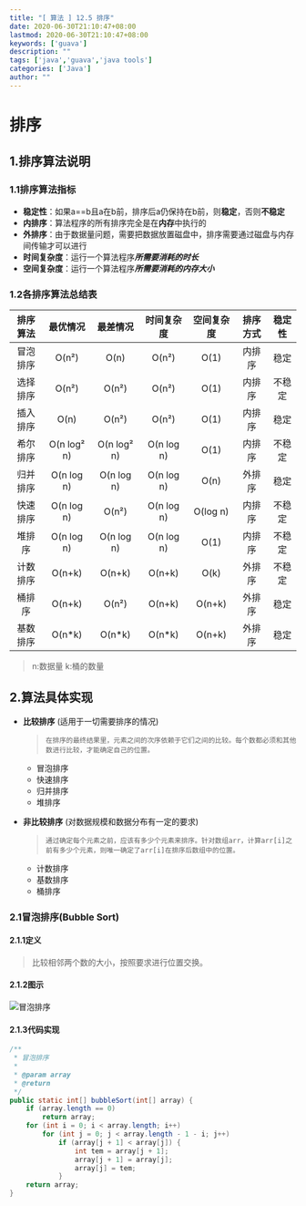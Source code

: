 ```yaml
---
title: "[ 算法 ] 12.5 排序"
date: 2020-06-30T21:10:47+08:00
lastmod: 2020-06-30T21:10:47+08:00
keywords: ['guava']
description: ""
tags: ['java','guava','java tools']
categories: ['Java']
author: ""
---
```

# 排序
## 1.排序算法说明
### 1.1排序算法指标
+ **稳定性**：如果a==b且a在b前，排序后a仍保持在b前，则**稳定**，否则**不稳定**
+ **内排序**：算法程序的所有排序完全是在**内存**中执行的
+ **外排序**：由于数据量问题，需要把数据放置磁盘中，排序需要通过磁盘与内存间传输才可以进行
+ **时间复杂度**：运行一个算法程序***所需要消耗的时长***
+ **空间复杂度**：运行一个算法程序***所需要消耗的内存大小***

### 1.2各排序算法总结表

|排序算法|最优情况|最差情况|时间复杂度|空间复杂度|排序方式|稳定性|
|:--:|:--:|:--:|:--:|:--:|:--:|:--:|
|冒泡排序|O(n²)|O(n)|O(n²)|O(1)|内排序|稳定|
|选择排序|O(n²)|O(n²)|O(n²)|O(1)|内排序|不稳定|
|插入排序|O(n)|O(n²)|O(n²)|O(1)|内排序|稳定|
|希尔排序|O(n log² n)|O(n log² n)|O(n log n)|O(1)|内排序|不稳定|
|归并排序|O(n log n)|O(n log n)|O(n log n)|O(n)|外排序|稳定|
|快速排序|O(n log n)|O(n²)|O(n log n)|O(log n)|内排序|不稳定|
|堆排序|O(n log n)|O(n log n)|O(n log n)|O(1)|内排序|不稳定|
|计数排序|O(n+k)|O(n+k)|O(n+k)|O(k)|外排序|不稳定|
|桶排序|O(n+k)|O(n²)|O(n+k)|O(n+k)|外排序|稳定|
|基数排序|O(n*k)|O(n*k)|O(n*k)|O(n+k)|外排序|稳定|

> n:数据量
> k:桶的数量

## 2.算法具体实现
+ **比较排序** (适用于一切需要排序的情况)

    > `在排序的最终结果里，元素之间的次序依赖于它们之间的比较。每个数都必须和其他数进行比较，才能确定自己的位置。`

    - 冒泡排序
    + 快速排序
    + 归并排序
    + 堆排序
    
+ **非比较排序** (对数据规模和数据分布有一定的要求)
    > `通过确定每个元素之前，应该有多少个元素来排序。针对数组arr，计算arr[i]之前有多少个元素，则唯一确定了arr[i]在排序后数组中的位置。`

    + 计数排序
    + 基数排序
    + 桶排序
 

### 2.1冒泡排序(Bubble Sort)
#### 2.1.1定义
> 比较相邻两个数的大小，按照要求进行位置交换。

#### 2.1.2图示
![冒泡排序](/image/docs_img/coding/java/media/12_5_bubble_sort-1.gif)
#### 2.1.3代码实现
```java 
/**
 * 冒泡排序
 *
 * @param array
 * @return
 */
public static int[] bubbleSort(int[] array) {
    if (array.length == 0)
        return array;
    for (int i = 0; i < array.length; i++)
        for (int j = 0; j < array.length - 1 - i; j++)
            if (array[j + 1] < array[j]) {
                int tem = array[j + 1];
                array[j + 1] = array[j];
                array[j] = tem;
            }
    return array;
}
```